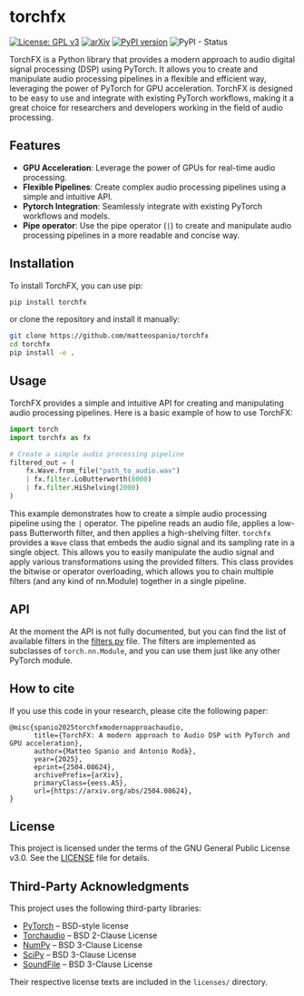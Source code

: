 # torchfx

[![License: GPL v3](https://img.shields.io/badge/License-GPLv3-blue.svg)](https://www.gnu.org/licenses/gpl-3.0)
[![arXiv](https://img.shields.io/badge/arXiv-2504.08624-b31b1b.svg)](https://arxiv.org/abs/2504.08624)
[![PyPI version](https://badge.fury.io/py/torchfx.svg)](https://badge.fury.io/py/torchfx)
![PyPI - Status](https://img.shields.io/pypi/status/torchfx)

TorchFX is a Python library that provides a modern approach to audio digital signal processing (DSP) using PyTorch. It allows you to create and manipulate audio processing pipelines in a flexible and efficient way, leveraging the power of PyTorch for GPU acceleration.
TorchFX is designed to be easy to use and integrate with existing PyTorch workflows, making it a great choice for researchers and developers working in the field of audio processing.

## Features
- **GPU Acceleration**: Leverage the power of GPUs for real-time audio processing.
- **Flexible Pipelines**: Create complex audio processing pipelines using a simple and intuitive API.
- **Pytorch Integration**: Seamlessly integrate with existing PyTorch workflows and models.
- **Pipe operator**: Use the pipe operator (`|`) to create and manipulate audio processing pipelines in a more readable and concise way.

## Installation

To install TorchFX, you can use pip:

```bash
pip install torchfx
```
or clone the repository and install it manually:

```bash
git clone https://github.com/matteospanio/torchfx
cd torchfx
pip install -e .
```

## Usage

TorchFX provides a simple and intuitive API for creating and manipulating audio processing pipelines. Here is a basic example of how to use TorchFX:

```python
import torch
import torchfx as fx

# Create a simple audio processing pipeline
filtered_out = (
    fx.Wave.from_file("path_to_audio.wav")
    | fx.filter.LoButterworth(8000)
    | fx.filter.HiShelving(2000)
)
```

This example demonstrates how to create a simple audio processing pipeline using the `|` operator. The pipeline reads an audio file, applies a low-pass Butterworth filter, and then applies a high-shelving filter.
`torchfx` provides a `Wave` class that embeds the audio signal and its sampling rate in a single object. This allows you to easily manipulate the audio signal and apply various transformations using the provided filters. This class provides the bitwise or operator overloading, which allows you to chain multiple filters (and any kind of nn.Module) together in a single pipeline.

## API

At the moment the API is not fully documented, but you can find the list of available filters in the [filters.py](src/torchfx/filter/__init__.py) file. The filters are implemented as subclasses of `torch.nn.Module`, and you can use them just like any other PyTorch module.

## How to cite

If you use this code in your research, please cite the following paper:

```
@misc{spanio2025torchfxmodernapproachaudio,
      title={TorchFX: A modern approach to Audio DSP with PyTorch and GPU acceleration},
      author={Matteo Spanio and Antonio Rodà},
      year={2025},
      eprint={2504.08624},
      archivePrefix={arXiv},
      primaryClass={eess.AS},
      url={https://arxiv.org/abs/2504.08624},
}
```

## License

This project is licensed under the terms of the GNU General Public License v3.0. See the [LICENSE](LICENSE) file for details.

## Third-Party Acknowledgments

This project uses the following third-party libraries:

- [PyTorch](https://pytorch.org/) – BSD-style license
- [Torchaudio](https://pytorch.org/audio/) – BSD 2-Clause License
- [NumPy](https://numpy.org/) – BSD 3-Clause License
- [SciPy](https://scipy.org/) – BSD 3-Clause License
- [SoundFile](https://pysoundfile.readthedocs.io/) – BSD 3-Clause License

Their respective license texts are included in the `licenses/` directory.
